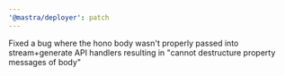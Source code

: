 ```yaml
---
'@mastra/deployer': patch
---
```


Fixed a bug where the hono body wasn't properly passed into stream+generate API handlers resulting in "cannot destructure property messages of body"
